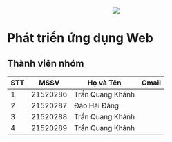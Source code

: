 <p align="center">
  <img src="https://www.uit.edu.vn/sites/vi/files/banner_uit.png">
</p>

<p align="center">
  
  # Phát triển ứng dụng Web
</p>


## Thành viên nhóm

<p align="center">
  
| STT | MSSV | Họ và Tên | Gmail |
|----|-------|------|-------|
| 1 | 21520286 | Trần Quang Khánh |  |
| 2 | 21520287 | Đào Hải Đăng |  |
| 3 | 21520288 | Trần Quang Khánh |  |
| 4 | 21520289 | Trần Quang Khánh |  |
  
</p>


